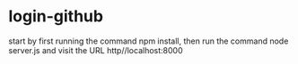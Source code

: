 # login-github
start by first running the command npm install, then run the command node server.js and visit the URL http//localhost:8000
